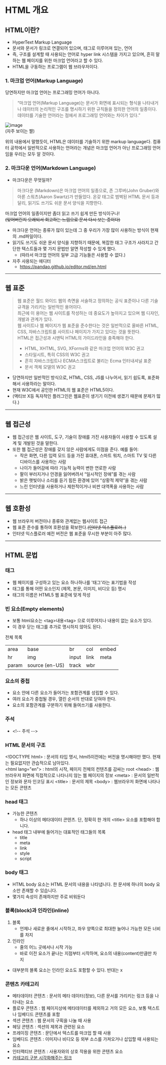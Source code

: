 # HTML 개요

## HTML이란?
-  HyperText Markup Language
-  문서와 문서가 링크로 연결되어 있으며, 태그로 이루어져 있는, 언어
-  즉, 구조를 설계할 때 사용되는 언어로 hyper link 시스템을 가지고 있으며, 흔히 말하는 웹 페이지를 위한 마크업 언어라고 할 수 있다.
-  HTML을 구동하는 프로그램이 웹 브라우저이다.
  
### 1. 마크업 언어(Markup Language)
  
당연하지만 마크업 언어는 프로그래밍 언어가 아니다.
> “마크업 언어(Markup Language)는 문서가 화면에 표시되는 형식을 나타내거나 데이터의 논리적인 구조를 명시하기 위한 규칙들을 정의한 언어의 일종이다.  
> 데이터를 기술한 언어라는 점에서 프로그래밍 언어와는 차이가 있다.”  

![image](/public/HTML/400px-HTML은_프로그래밍_언어가_아닙니다.jpg)  
(자주 보이는 짤)

위의 내용에서 말했듯이, HTML은 데이터를 기술하기 위한 markup language다. 컴퓨터 공학에서 일반적으로 사용하는 언어라는 개념은 마크업 언어가 아닌 프로그래밍 언어임을 우리는 모두 알 것이다.


### 2. 마크다운 언어(Markdown Language)

- 마크다운은 무엇일까?
> 마크다운 (Markdown)은 마크업 언어의 일종으로, 존 그루버(John Gruber)와 아론 스워츠(Aaron Swartz)가 만들었다. 온갖 태그로 범벅된 HTML 문서 등과 달리, 읽기도 쓰기도 쉬운 문서 양식을 지향한다.   
  
마크업 언어의 일종이지만 좀더 읽고 쓰기 쉽게 만든 방식이구나!  
~~(잊어버린지 오래되서 회고하는 느낌으로 문서 다시 보는 중이다)~~  
- 마크다운 언어는 종류가 많이 있는데 그 중 우리가 가장 많이 사용하는 방식이 현재의 .md파일이다.  
- 읽기도 쓰기도 쉬운 문서 양식을 지향하기 때문에, 복잡한 태그 구조가 사라지고 간단한 텍스트들과 몇 가지 문법만 알면 작성할 수 있게 했다.
  - (따라서 마크업 언어의 일부 고급 기능들은 사용할 수 없다.)
- 자주 사용되는 에디터
  - https://pandao.github.io/editor.md/en.html

---

## 웹 표준

> 웹 표준은 월드 와이드 웹의 측면을 서술하고 정의하는 공식 표준이나 다른 기술 규격을 가리키는 일반적인 용어이다.  
> 최근에 이 용어는 웹 사이트를 작성하는 데 중요도가 높아지고 있으며 웹 디자인, 개발과 관계가 있다.  
> 웹 사이트나 웹 페이지가 웹 표준을 준수한다는 것은 일반적으로 올바른 HTML, CSS, 자바스크립트를 사이트나 페이지가 가지고 있다는 것을 뜻한다.   
> HTML은 접근성과 시맨틱 HTML의 가이드라인을 충족해야 한다.  
> - HTML, XHTML, SVG, XForms와 같은 마크업 언어의 W3C 권고
> - 스타일시트, 특히 CSS의 W3C 권고
> - 흔히 자바스크립트나 ECMA스크립트로 불리는 Ecma 인터내셔널 표준
> - 문서 객체 모델의 W3C 권고


- 당연하지만 일반적인 방식으로, HTML, CSS, JS를 나누어서, 읽기 쉽도록, 표준화해서 사용하라는 말이다.
- 현재 W3C에서 공인한 HTML의 웹 표준은 HTML5이다.
- (액티브 X등 독자적인 플러그인은 웹표준이 생기기 이전에 생겼기 때문에 문제가 많다.)

---

## 웹 접근성
- 웹 접근성은 웹 사이트, 도구, 기술이 장애를 가진 사용자들이 사용할 수 있도록 설계 및 개발된 것을 말한다.
- 또한 웹 접근성은 장애를 갖지 않은 사람에게도 이점을 준다. 예를 들어:
  - 작은 화면, 다른 입력 모드 등을 가진 휴대폰, 스마트 워치, 스마트 TV 및 다른 디바이스를 사용하는 사람
  - 나이가 들어감에 따라 기능적 능력이 변한 연로한 사람
  - 팔이 부러지거나 안경을 잃어버려서 “일시적인 장애”를 겪는 사람
  - 밝은 햇빛이나 소리를 듣기 힘든 환경에 있어 “상황적 제약”을 겪는 사람
  - 느린 인터넷을 사용하거나 제한적이거나 비싼 대역폭을 사용하는 사람

---

## 웹 호환성
- 웹 브라우저 버전이나 종류와 관계없는 웹사이트 접근
- 웹 표준 준수를 통하여 호환성을 확보한다.~~(인터넷 익스플로러..)~~
- 인터넷 익스플로러 예전 버전은 웹 표준을 무시한 부분이 아주 많다.

---

## HTML 문법

### 태그
- 웹 페이지를 구성하고 있는 요소 하나하나를 '태그'라는 표기법을 작성
- 태그를 통해 어떤 요소인지 (제목, 본문, 이미지, 비디오 등) 명시
- 태그의 이름은 HTML5 웹 표준에 맞게 작성

### 빈 요소(Empty elements)
- 보통 html요소는 &#60;tag>내용&#60;tag> 으로 이루어지나 내용이 없는 요소가 있다.
- 이 경우 닫는 태그를 추가로 명시하지 않아도 된다.

전체 목록

|       |                |       |      |       |
| ----- | -------------- | ----- | ---- | ----- |
| area  | base           | br    | col  | embed |
| hr    | img            | input | link | meta  |
| param | source (en-US) | track | wbr  |       |

### 요소의 중첩
- 요소 안에 다른 요소가 들어가는 포함관계를 성립할 수 있다.
- 여러 요소가 중첩될 경우, 열린 순서의 반대로 닫혀야 한다.
- 요소의 포함관계를 구분하기 위해 들여쓰기를 사용한다.

### 주석
- &#60;!-- 주석 -->

### HTML 문서의 구조
&#60;!DOCTYPE html> : 문서의 타입 명시, html5이전에는 버전을 명시해야만 했다. 현재는 필요없지만 관습적으로 남아있다.  
&#60;html lang="en"> : html의 시작, 페이지 전체의 컨텐츠를 감싸는 root
&#60;head> : 웹브라우저 화면에 직접적으로 나타나지 않는 웹 페이지의 정보
&#60;meta> : 문서의 일반적인 정보와 문자 인코딩 표시
&#60;title> : 문서의 제목
&#60;body> : 웹브라우저 화면에 나타나는 모든 콘텐츠

### head 태그
- 가능한 콘텐츠	
  - 하나 이상의 메타데이터 콘텐츠. 단, 정확히 한 개의 &#60;title> 요소를 포함해야 합니다.
- head 태그 내부에 들어가는 대표적인 태그들의 목록
  - title
  - meta
  - link
  - style
  - script

### body 태그
- HTML body 요소는 HTML 문서의 내용을 나타냅니다. 한 문서에 하나의 body 요소만 존재할 수 있습니다.
- 몇가지 속성이 존재하지만 주로 비워둔다

### 블록(block)과 인라인(inline)

1. 블록
   - 언제나 새로운 줄에서 시작하고, 좌우 양쪽으로 최대한 늘어나 가능한 모든 너비를 차지
2. 인라인
   - 줄의 어느 곳에서나 시작 가능
   - 바로 이전 요소가 끝나는 지점부터 시작하며, 요소의 내용(content)만큼만 차지

- 대부분의 블록 요소는 인라인 요소도 포함할 수 있다. 반대는 x

### 콘텐츠 카테고리


- 메타데이터 콘텐츠 : 문서의 메타 데이터(정보), 다른 문서를 가리키는 링크 등을 나타내는 요소
- 플로우 콘텐츠 : 웹 페이지상에 메타데이터를 제외하고 거의 모든 요소, 보통 텍스트나 임베디드 콘텐츠를 포함
- 섹션 콘텐츠 : 웹 문서의 구획을 나눌 때 사용
- 헤딩 콘텐츠 : 섹션의 제목과 관련된 요소
- 프레이징 콘텐츠 : 문단에서 텍스트를 마크업 할 때 사용
- 임베디드 콘텐츠 : 이미지나 비디오 등 외부 소스를 가져오거나 삽입할 때 사용되는 요소
- 인터랙티브 콘텐츠 : 사용자와의 상호 작용을 위한 콘텐츠 요소
- [카테고리 구분 시각화해주는 링크](https://www.w3.org/TR/2011/WD-html5-20110525/content-models.html)  